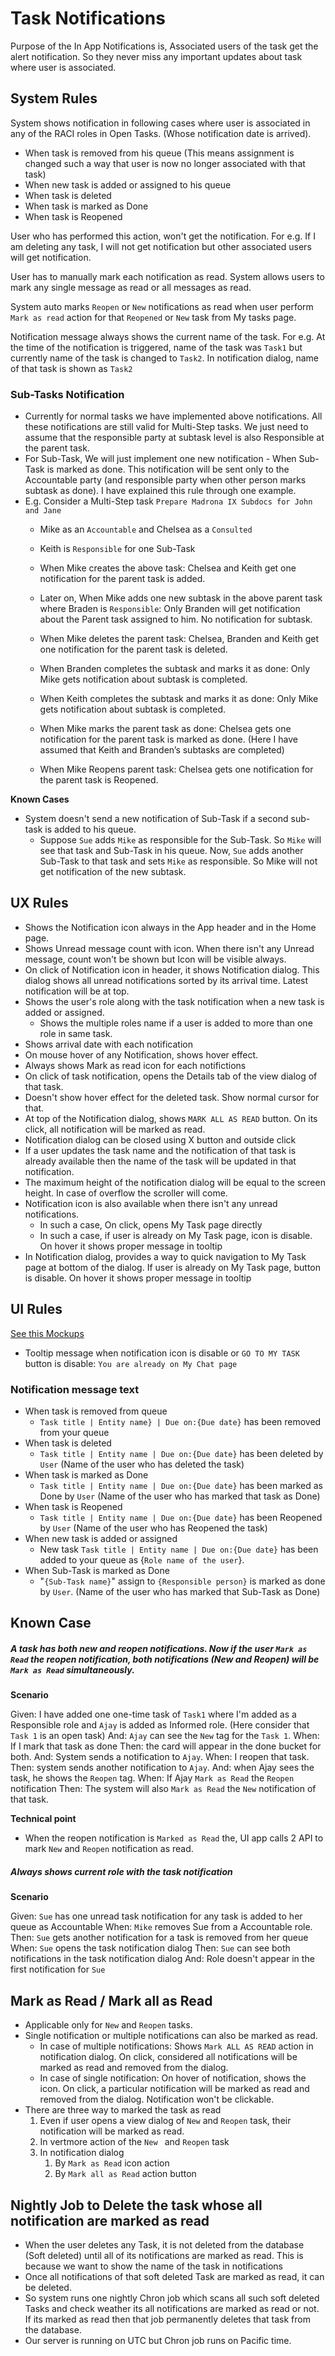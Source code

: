 # Task Notifications

Purpose of the In App Notifications is, Associated users of the task get the alert notification. So they never miss any important updates about task where user is associated.

## System Rules

System shows notification in following cases where user is associated in any of the RACI roles in Open Tasks. (Whose notification date is arrived).

- When task is removed from his queue (This means assignment is changed such a way that user is now no longer associated with that task)
- When new task is added or assigned to his queue
- When task is deleted 
- When task is marked as Done
- When task is Reopened

User who has performed this action, won't get the notification. For e.g. If I am deleting any task, I will not get notification but other associated users will get notification.

User has to manually mark each notification as read. System allows users to mark any single message as read or all messages as read.

System auto marks `Reopen` or `New`  notifications as read when user perform `Mark as read` action for that `Reopened` or `New`  task from My tasks page.

Notification message always shows the current name of the task. For e.g. At the time of the notification is triggered, name of the task was `Task1` but currently name of the task is changed to `Task2`. In notification dialog, name of that task is shown as `Task2`

### Sub-Tasks Notification
- Currently for normal tasks we have implemented above notifications. All these notifications are still valid for Multi-Step tasks. We just need to assume that the responsible party at subtask level is also Responsible at the parent task.
- For Sub-Task, We will just implement one new notification - When Sub-Task is marked as done. This notification will be sent only to the Accountable party (and responsible party when other person marks subtask as done). I have explained this rule through one example.
- E.g. Consider a Multi-Step task `Prepare Madrona IX Subdocs for John and Jane`
    - Mike as an `Accountable` and Chelsea as a `Consulted`
    - Keith is `Responsible` for one Sub-Task

    - When Mike creates the above task: Chelsea and Keith get one notification for the parent task is added.

    - Later on, When Mike adds one new subtask in the above parent task where Braden is `Responsible`: Only Branden will get notification about the Parent task assigned to him. No notification for subtask.

    - When Mike deletes the parent task: Chelsea, Branden and Keith get one notification for the parent task is deleted.

    - When Branden completes the subtask and marks it as done: Only Mike gets notification about subtask is completed.

    - When Keith completes the subtask and marks it as done: Only Mike gets notification about subtask is completed.

    - When Mike marks the parent task as done: Chelsea gets one notification for the parent task is marked as done. (Here I have assumed that Keith and Branden’s subtasks are completed)

    - When Mike Reopens parent task: Chelsea gets one notification for the parent task is Reopened.
    
**Known Cases**
- System doesn't send a new notification of Sub-Task if a second sub-task is added to his queue.
  - Suppose `Sue` adds `Mike` as responsible for the Sub-Task. So `Mike` will see that task and Sub-Task in his queue. Now, `Sue` adds another Sub-Task to that task and sets `Mike` as responsible. So Mike will not get notification of the new subtask.  


## UX Rules

- Shows the Notification icon always in the App header and in the Home page.
- Shows Unread message count with icon. When there isn't any Unread message, count won't be shown but Icon will be visible always.
- On click of Notification icon in header, it shows Notification dialog. This dialog shows all unread notifications sorted by its arrival time. Latest notification will be at top. 
- Shows the user's role along with the task notification when a new task is added or assigned.
  - Shows the multiple roles name if a user is added to more than one role in same task.
- Shows arrival date with each notification
- On mouse hover of any Notification, shows hover effect. 
- Always shows Mark as read icon for each notifictions
- On click of task notification, opens the Details tab of the view dialog of that task.
- Doesn't show hover effect for the deleted task. Show normal cursor for that.
- At top of the Notification dialog, shows `MARK ALL AS READ` button. On its click, all notification will be marked as read. 
- Notification dialog can be closed using X button and outside click
- If a user updates the task name and the notification of that task is already available then the name of the task will be updated in that notification.
- The maximum height of the notification dialog will be equal to the screen height. In case of overflow the scroller will come.
- Notification icon is also available when there isn't any unread notifications.
  - In such a case, On click, opens My Task page directly
  - In such a case, if user is already on My Task page, icon is disable. On hover it shows proper message in tooltip
- In Notification dialog, provides a way to quick navigation to My Task page at bottom of the dialog. If user is already on My Task page, button is disable. On hover it shows proper message in tooltip

## UI Rules

[See this Mockups](https://drive.google.com/file/d/1aJ4mCoh4u976oqoe3prxKAzSv-Q03fDF/view)
- Tooltip message when notification icon is disable or `GO TO MY TASK` button is disable: `You are already on My Chat page`


### Notification message text

- When task is removed from queue
  - `Task title | Entity name} | Due on:{Due date}` has been removed from your queue
- When task is deleted
  - `Task title | Entity name | Due on:{Due date}` has been deleted by `User` (Name of the user who has deleted the task)
- When task is marked as Done
  - `Task title | Entity name | Due on:{Due date}` has been marked as Done by `User` (Name of the user who has marked that task as Done)
- When task is Reopened
  - `Task title | Entity name | Due on:{Due date}` has been Reopened by `User` (Name of the user who has Reopened the task)
- When new task is added or assigned
  - New task `Task title | Entity name | Due on:{Due date}` has been added to your queue as {`Role name of the user`}.
- When Sub-Task is marked as Done
  - "`{Sub-Task name}`" assign to `{Responsible person}` is marked as done by `User`. (Name of the user who has marked that Sub-Task as Done)



## Known Case

##### A task has both new and reopen notifications. Now if the user `Mark as Read` the reopen notification, both notifications (New and Reopen) will be `Mark as Read` simultaneously.

**Scenario**

Given: I have added one one-time task of `Task1`  where I'm added as a Responsible role and `Ajay` is added as Informed role. (Here consider that `Task 1` is an open task)
And: `Ajay` can see the `New` tag for the `Task 1`.
When: If I mark that task as done 
Then: the card will appear in the done bucket for both. 
And: System sends a notification to `Ajay`.
When: I reopen that task. 
Then: system sends another notification to `Ajay`.
And: when Ajay sees the task, he shows the `Reopen` tag.
When: If Ajay `Mark as Read` the `Reopen` notification
Then: The system will also `Mark as Read` the `New` notification of that task.

**Technical point**

- When the reopen notification is `Marked as Read` the, UI app calls 2 API to mark `New` and `Reopen` notification as read.

##### Always shows current role with the task notification

**Scenario**

Given: `Sue` has one unread task notification for any task is added to her queue as Accountable
When: `Mike` removes Sue from a Accountable role.
Then: `Sue` gets another notification for a task is removed from her queue
When: `Sue` opens the task notification dialog
Then: `Sue` can see both notifications in the task notification dialog
And: Role doesn't appear in the first notification for `Sue`


## Mark as Read / Mark all as Read

- Applicable only for `New` and `Reopen` tasks.
- Single notification or multiple notifications can also be marked as read.
  - In case of multiple notifications: Shows `Mark ALL AS READ` action in notification dialog. On click, considered all notifications will be marked as read and removed from the dialog.
  - In case of single notification: On hover of notification, shows the icon. On click, a particular notification will be marked as read and removed from the dialog. Notification won't be clickable.
- There are three way to marked the task as read
  1. Even if user opens a view dialog of `New` and `Reopen` task, their notification will be marked as read.
  1. In vertmore action of the `New ` and `Reopen` task
  3. In notification dialog
     1. By `Mark as Read` icon action 
     2. By `Mark all as Read` action button

## Nightly Job to Delete the task whose all notification are marked as read
- When the user deletes any Task, it is not deleted from the database (Soft deleted) until all of its notifications are marked as read. This is because we want to show the name of the task in notifications
- Once all notifications of that soft deleted Task are marked as read, it can be deleted. 
- So system runs one nightly Chron job which scans all such soft deleted Tasks and check weather its all notifications are marked as read or not. If its marked as read then that job permanently deletes that task from the database.
- Our server is running on UTC but Chron job runs on Pacific time.
